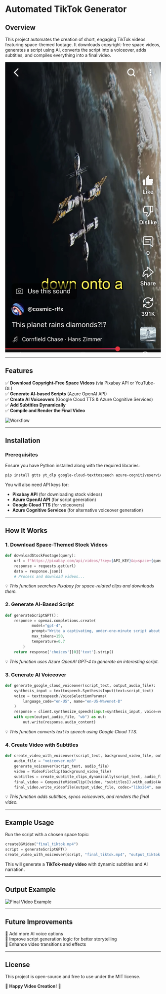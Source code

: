 # Automated TikTok Generator

## Overview
This project automates the creation of short, engaging TikTok videos featuring space-themed footage. It downloads copyright-free space videos, generates a script using AI, converts the script into a voiceover, adds subtitles, and compiles everything into a final video.

![Space Video Thumbnail](demo.jpg)

---

## Features
✅ **Download Copyright-Free Space Videos** (via Pixabay API or YouTube-DL)  
✅ **Generate AI-based Scripts** (Azure OpenAI API)  
✅ **Create AI Voiceovers** (Google Cloud TTS & Azure Cognitive Services)  
✅ **Add Subtitles Dynamically**  
✅ **Compile and Render the Final Video**  

![Workflow](https://via.placeholder.com/800x400.png?text=Workflow+Diagram)

---

## Installation

### Prerequisites
Ensure you have Python installed along with the required libraries:
```sh
pip install gtts yt_dlp google-cloud-texttospeech azure-cognitiveservices-speech openai moviepy requests
```

You will also need API keys for:
- **Pixabay API** (for downloading stock videos)
- **Azure OpenAI API** (for script generation)
- **Google Cloud TTS** (for voiceovers)
- **Azure Cognitive Services** (for alternative voiceover generation)

---

## How It Works
### **1. Download Space-Themed Stock Videos**
```python
def downloadStockFootage(query):
    url = f"https://pixabay.com/api/videos/?key={API_KEY}&q=space+{query}&per_page=14"
    response = requests.get(url)
    data = response.json()
    # Process and download videos...
```
💡 *This function searches Pixabay for space-related clips and downloads them.*

### **2. Generate AI-Based Script**
```python
def generateScriptGPT():
    response = openai.completions.create(
            model="gpt-4",
            prompt="Write a captivating, under-one-minute script about space.",
            max_tokens=150,
            temperature=0.7
        )
    return response['choices'][0]['text'].strip()
```
💡 *This function uses Azure OpenAI GPT-4 to generate an interesting script.*

### **3. Generate AI Voiceover**
```python
def generate_google_cloud_voiceover(script_text, output_audio_file):
    synthesis_input = texttospeech.SynthesisInput(text=script_text)
    voice = texttospeech.VoiceSelectionParams(
        language_code="en-US", name="en-US-Wavenet-D"
    )
    response = client.synthesize_speech(input=synthesis_input, voice=voice, audio_config=audio_config)
    with open(output_audio_file, "wb") as out:
        out.write(response.audio_content)
```
💡 *This function converts text to speech using Google Cloud TTS.*

### **4. Create Video with Subtitles**
```python
def create_video_with_voiceover(script_text, background_video_file, output_video_file):
    audio_file = "voiceover.mp3"
    generate_voiceover(script_text, audio_file)
    video = VideoFileClip(background_video_file)
    subtitles = create_subtitle_clips_dynamically(script_text, audio_file, video.size)
    final_video = CompositeVideoClip([video, *subtitles]).with_audio(AudioFileClip(audio_file))
    final_video.write_videofile(output_video_file, codec="libx264", audio_codec="aac")
```
💡 *This function adds subtitles, syncs voiceovers, and renders the final video.*

---

## Example Usage
Run the script with a chosen space topic:
```python
createBGVideo("final_tiktok.mp4")
script = generateScriptGPT()
create_video_with_voiceover(script, "final_tiktok.mp4", "output_tiktok.mp4")
```
This will generate a **TikTok-ready video** with dynamic subtitles and AI narration.

---

## Output Example
![Final Video Example](https://via.placeholder.com/800x400.png?text=Final+Video+Preview)

---

## Future Improvements
🔹 Add more AI voice options  
🔹 Improve script generation logic for better storytelling  
🔹 Enhance video transitions and effects  

---

## License
This project is open-source and free to use under the MIT license.

🚀 **Happy Video Creation!** 🚀

